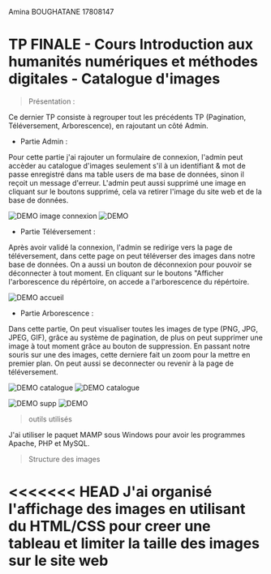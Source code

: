 Amina BOUGHATANE 17808147

# TP FINALE - Cours Introduction aux  humanités numériques et méthodes digitales -  Catalogue d'images


> Présentation :

Ce dernier TP consiste à regrouper tout les précédents TP (Pagination, Téléversement, Arborescence), en rajoutant un côté Admin.
* Partie Admin :

Pour cette partie j'ai rajouter un formulaire de connexion, l'admin peut accèder au catalogue d'images seulement s'il à un identifiant & mot de passe enregistré dans ma table users de ma base de données, sinon il reçoit un message d'erreur.
L'admin peut aussi supprimé une image en cliquant sur le boutons supprimé, cela va retirer l'image du site web et de la base de données.

![DEMO](https://github.com/aboughatane/TP2_HYPERMEDIA/tree/main/captures/Capture01) image connexion
![DEMO](https://github.com/aboughatane/TP2_HYPERMEDIA/tree/main/captures/Capture01)


* Partie Téléversement :

Après avoir validé la connexion, l'admin se redirige vers la page de téléversement, dans cette page on peut téléverser des images dans notre base de données.
On a aussi un bouton de déconnexion pour pouvoir se déconnecter à tout moment.
En cliquant sur le boutons "Afficher l'arborescence du répértoire, on accede a l'arborescence du répértoire.

 ![DEMO](https://github.com/aboughatane/TP2_HYPERMEDIA/tree/main/captures/Capture01)  accueil


* Partie Arborescence :


Dans cette partie, On peut visualiser toutes les images de type (PNG, JPG, JPEG, GIF), grâce au système de pagination, de plus on peut supprimer une image à tout moment grâce au bouton de suppression.
En passant notre souris sur une des images, cette derniere fait un zoom pour la mettre en premier plan.
On peut aussi se deconnecter ou revenir à la page de téléversement.

![DEMO](https://github.com/aboughatane/TP2_HYPERMEDIA/tree/main/captures/Capture01) catalogue
![DEMO](https://github.com/aboughatane/TP2_HYPERMEDIA/tree/main/captures/Capture01) catalogue

![DEMO](https://github.com/aboughatane/TP2_HYPERMEDIA/tree/main/captures/Capture01) supp
![DEMO](https://github.com/aboughatane/TP2_HYPERMEDIA/tree/main/captures/Capture01)



> outils utilisés 

J'ai utiliser le paquet MAMP sous Windows pour avoir les programmes Apache, PHP et MySQL.


> Structure des images 

<<<<<<< HEAD
J'ai organisé l'affichage des images en utilisant du HTML/CSS pour creer une tableau et limiter la taille des images sur le site web
=======
